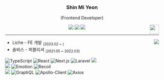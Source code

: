 <div align="center">
  
  ### Shin Mi Yeon
  (Frontend Developer)
  
  <img align="right" width="30" src="https://user-images.githubusercontent.com/75469131/213887734-1f8f0fb6-4395-4aa6-b828-3b44b96d8f0f.gif" />
  
  <a href="https://velog.io/@tlsalduszz/posts"><img src="https://img.shields.io/badge/smyn.velog-3DDC84?style=badge&logo=Velog&logoColor=white"/></a> 
  <a href="https://my.surfit.io/w/1895799531"><img src="https://img.shields.io/badge/Resume-blue?style=badge&logo=resume&logoColor=white"/></a> 
  <a href="mailto:'tlsalduszz@gmail.com'"><img src="https://img.shields.io/badge/Contact-red?style=badge&logo=ArtiGraph&logoColor=white"/></a>

  ---

</div>

<a href="https://velog.io/@tlsalduszz/posts"><img align="right" src="https://velog-readme-stats.vercel.app/api/list?name=tlsalduszz"/></a>

 - Liche - FE 개발 <sub>(2023.02 ~ )</sub>
 - 솔비스 - 퍼블리셔 <sub>(2021.05 ~ 2022.03)</sub>
 
![TypeScript](https://img.shields.io/badge/TypeScript-3178C6.svg?&style=for-the-badge&logo=TypeScript&logoColor=FFFFFF)
![React](https://img.shields.io/badge/React-61DAFB.svg?&style=for-the-badge&logo=React&logoColor=fff)
![Next.js](https://img.shields.io/badge/Next.js-000.svg?&style=for-the-badge&logo=Next.js&logoColor=fff)
![Laravel](https://img.shields.io/badge/Laravel-red.svg?&style=for-the-badge&logo=Laravel&logoColor=fff)
<img src="https://img.shields.io/badge/jQuery-0769AD?style=for-the-badge&logo=jQuery&logoColor=white"/>
<br/>
<img src="https://img.shields.io/badge/Tailwind CSS-06B6D4?style=for-the-badge&logo=Tailwind CSS&logoColor=white"/>
![Emotion](https://img.shields.io/badge/Emotion-d061b8.svg?&style=for-the-badge&logo=Emotion&logoColor=fff)
![Recoil](https://img.shields.io/badge/Recoil-orange.svg?&style=for-the-badge&logo=Recoil&logoColor=fff)
<br/>
<img src="https://img.shields.io/badge/Firebase-FFCA28?style=for-the-badge&logo=firebase&logoColor=black"/>
![GraphQL](https://img.shields.io/badge/GraphQL-E10098.svg?&style=for-the-badge&logo=GraphQL&logoColor=fff)
![Apollo-Client](https://img.shields.io/badge/ApolloClient-311C87.svg?&style=for-the-badge&logo=ApolloClient&logoColor=fff)
![Axios](https://img.shields.io/badge/Axios-black.svg?&style=for-the-badge&logo=Axios&logoColor=fff)




